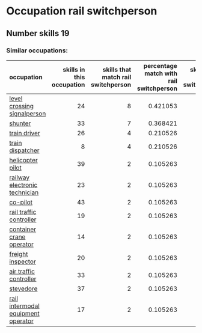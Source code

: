 # Occupation rail switchperson
## Number skills 19
### Similar occupations:
| occupation                                                                  |   skills in this occupation |   skills that match rail switchperson |   percentage match with rail switchperson |   skills not in rail switchperson |
|:----------------------------------------------------------------------------|----------------------------:|--------------------------------------:|------------------------------------------:|----------------------------------:|
| [level crossing signalperson](level_crossing_signalperson.md)               |                          24 |                                     8 |                                  0.421053 |                                16 |
| [shunter](shunter.md)                                                       |                          33 |                                     7 |                                  0.368421 |                                26 |
| [train driver](train_driver.md)                                             |                          26 |                                     4 |                                  0.210526 |                                22 |
| [train dispatcher](train_dispatcher.md)                                     |                           8 |                                     4 |                                  0.210526 |                                 4 |
| [helicopter pilot](helicopter_pilot.md)                                     |                          39 |                                     2 |                                  0.105263 |                                37 |
| [railway electronic technician](railway_electronic_technician.md)           |                          23 |                                     2 |                                  0.105263 |                                21 |
| [co-pilot](co-pilot.md)                                                     |                          43 |                                     2 |                                  0.105263 |                                41 |
| [rail traffic controller](rail_traffic_controller.md)                       |                          19 |                                     2 |                                  0.105263 |                                17 |
| [container crane operator](container_crane_operator.md)                     |                          14 |                                     2 |                                  0.105263 |                                12 |
| [freight inspector](freight_inspector.md)                                   |                          20 |                                     2 |                                  0.105263 |                                18 |
| [air traffic controller](air_traffic_controller.md)                         |                          33 |                                     2 |                                  0.105263 |                                31 |
| [stevedore](stevedore.md)                                                   |                          37 |                                     2 |                                  0.105263 |                                35 |
| [rail intermodal equipment operator](rail_intermodal_equipment_operator.md) |                          17 |                                     2 |                                  0.105263 |                                15 |
